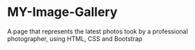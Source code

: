 # MY-Image-Gallery
A page that represents the latest photos took by a professional photographer, using HTML, CSS and Bootstrap
